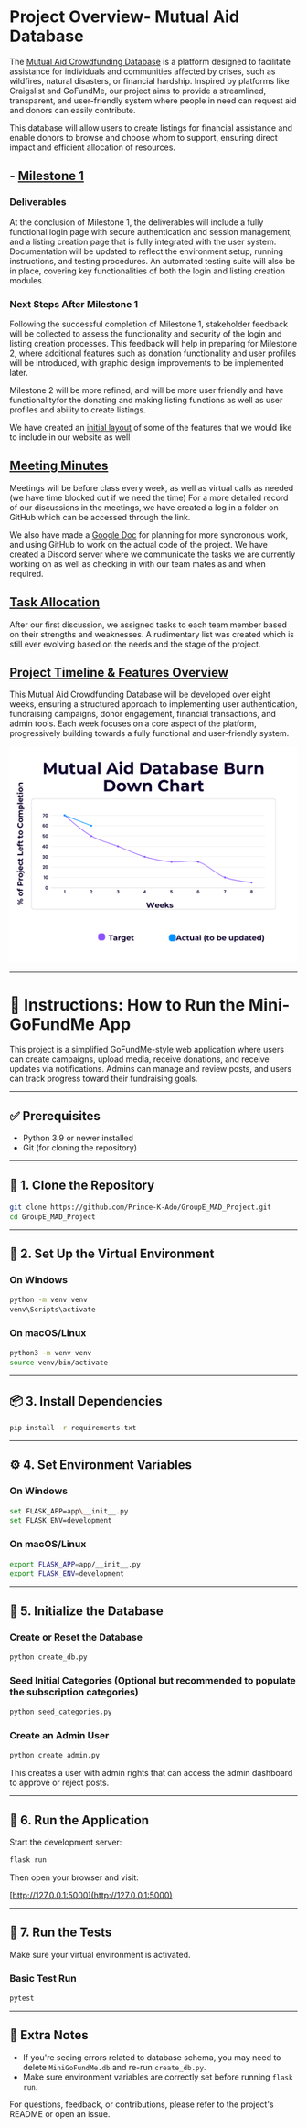 # Project Overview- Mutual Aid Database

The [Mutual Aid Crowdfunding Database](Project%20Details.md) is a platform designed to facilitate assistance for individuals and communities affected by crises, such as wildfires, natural disasters, or financial hardship. Inspired by platforms like Craigslist and GoFundMe, our project aims to provide a streamlined, transparent, and user-friendly system where people in need can request aid and donors can easily contribute.

This database will allow users to create listings for financial assistance and enable donors to browse and choose whom to support, ensuring direct impact and efficient allocation of resources.

## - [Milestone 1](milestones/Milestone1.md)

### Deliverables

At the conclusion of Milestone 1, the deliverables will include a fully functional login page with secure authentication and session management, and a listing creation page that is fully integrated with the user system. Documentation will be updated to reflect the environment setup, running instructions, and testing procedures. An automated testing suite will also be in place, covering key functionalities of both the login and listing creation modules.

### Next Steps After Milestone 1

Following the successful completion of Milestone 1, stakeholder feedback will be collected to assess the functionality and security of the login and listing creation processes. This feedback will help in preparing for Milestone 2, where additional features such as donation functionality and user profiles will be introduced, with graphic design improvements to be implemented later.

Milestone 2 will be more refined, and will be more user friendly and have functionalityfor the donating and making listing functions as well as user profiles and ability to create listings. 

We have created an [initial layout](Initial_Mockup.md) of some of the features that we would like to include in our website as well


## [Meeting Minutes](Weekly_Meetings.md)

Meetings will be before class every week, as well as virtual calls as needed (we have time blocked out if we need the time)
For a more detailed record of our discussions in the meetings, we have created a log in a folder on GitHub which can be accessed through the link.

We also have made a [Google Doc](https://docs.google.com/document/d/1AGj9YwZyZUyJDiuea-FdOafA8IYKDKXiPMp5zLLlWQ0/edit?usp=sharing) for planning for more syncronous work, and using GitHub to work on the actual code of the project. We have created a Discord server where we communicate the tasks we are currently working on as well as checking in with our team mates as and when required.

## [Task Allocation](TaskAllocation.md)

After our first discussion, we assigned tasks to each team member based on their strengths and weaknesses. A rudimentary list was created which is still ever evolving based on the needs and the stage of the project.

## [Project Timeline & Features Overview](User%20Stories.md)

This Mutual Aid Crowdfunding Database will be developed over eight weeks, ensuring a structured approach to implementing user authentication, fundraising campaigns, donor engagement, financial transactions, and admin tools. Each week focuses on a core aspect of the platform, progressively building towards a fully functional and user-friendly system.

![Burn down chart](https://github.com/Prince-K-Ado/GroupE_MAD_Project/blob/main/chartweek2.png)

---

# 📘 Instructions: How to Run the Mini-GoFundMe App

This project is a simplified GoFundMe-style web application where users can create campaigns, upload media, receive donations, and receive updates via notifications. Admins can manage and review posts, and users can track progress toward their fundraising goals.

---

## ✅ Prerequisites

- Python 3.9 or newer installed
- Git (for cloning the repository)

---

## 🔧 1. Clone the Repository

```bash
git clone https://github.com/Prince-K-Ado/GroupE_MAD_Project.git
cd GroupE_MAD_Project
```

---

## 🔨 2. Set Up the Virtual Environment

### On Windows

```bash
python -m venv venv
venv\Scripts\activate
```

### On macOS/Linux

```bash
python3 -m venv venv
source venv/bin/activate
```

---

## 📦 3. Install Dependencies

```bash
pip install -r requirements.txt
```

---

## ⚙️ 4. Set Environment Variables

### On Windows

```bash
set FLASK_APP=app\__init__.py
set FLASK_ENV=development
```

### On macOS/Linux

```bash
export FLASK_APP=app/__init__.py
export FLASK_ENV=development
```

---

## 🧱 5. Initialize the Database

### Create or Reset the Database

```bash
python create_db.py
```

### Seed Initial Categories (Optional but recommended to populate the subscription categories)

```bash
python seed_categories.py
```

### Create an Admin User

```bash
python create_admin.py
```

This creates a user with admin rights that can access the admin dashboard to approve or reject posts.

---

## 🚀 6. Run the Application

Start the development server:

```bash
flask run
```

Then open your browser and visit:

[http://127.0.0.1:5000](http://127.0.0.1:5000)

---

## 🧪 7. Run the Tests

Make sure your virtual environment is activated.

### Basic Test Run
```bash
pytest
```

---

## 📘 Extra Notes

- If you're seeing errors related to database schema, you may need to delete `MiniGoFundMe.db` and re-run `create_db.py`.
- Make sure environment variables are correctly set before running `flask run`.

For questions, feedback, or contributions, please refer to the project's README or open an issue.
